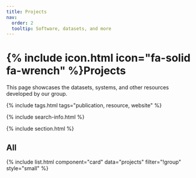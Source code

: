 ```yaml
---
title: Projects
nav:
  order: 2
  tooltip: Software, datasets, and more
---
```


# {% include icon.html icon="fa-solid fa-wrench" %}Projects

This page showcases the datasets, systems, and other resources developed by our group.

{% include tags.html tags="publication, resource, website" %}

{% include search-info.html %}

{% include section.html %}

## All

{% include list.html component="card" data="projects" filter="!group" style="small" %}
